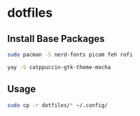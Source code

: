# dotfiles

## Install Base Packages

```bash
sudo pacman -S nerd-fonts picom feh rofi
```
```bash
yay -S catppuccin-gtk-theme-mocha
```

## Usage

```bash
sudo cp -r dotfiles/* ~/.config/
```
